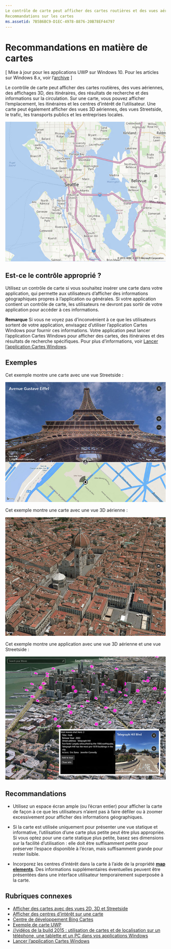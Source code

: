 ```yaml
---
Le contrôle de carte peut afficher des cartes routières et des vues aériennes, des itinéraires, des résultats de recherche et des informations sur la circulation.
Recommandations sur les cartes
ms.assetid: 7B5B6BC9-D1EC-4978-8876-20B78EF44797
---
```


# Recommandations en matière de cartes


\[ Mise à jour pour les applications UWP sur Windows 10. Pour les articles sur Windows 8.x, voir l’[archive](http://go.microsoft.com/fwlink/p/?linkid=619132) \]


Le contrôle de carte peut afficher des cartes routières, des vues aériennes, des affichages 3D, des itinéraires, des résultats de recherche et des informations sur la circulation. Sur une carte, vous pouvez afficher l’emplacement, les itinéraires et les centres d’intérêt de l’utilisateur. Une carte peut également afficher des vues 3D aériennes, des vues Streetside, le trafic, les transports publics et les entreprises locales.

![exemple de carte, vue de base](./images/win10fa/controls-maps-basic.jpg)

## Est-ce le contrôle approprié ?


Utilisez un contrôle de carte si vous souhaitez insérer une carte dans votre application, qui permette aux utilisateurs d’afficher des informations géographiques propres à l’application ou générales. Si votre application contient un contrôle de carte, les utilisateurs ne devront pas sortir de votre application pour accéder à ces informations.

**Remarque** Si vous ne voyez pas d’inconvénient à ce que les utilisateurs sortent de votre application, envisagez d’utiliser l’application Cartes Windows pour fournir ces informations. Votre application peut lancer l’application Cartes Windows pour afficher des cartes, des itinéraires et des résultats de recherche spécifiques. Pour plus d’informations, voir [Lancer l’application Cartes Windows](https://msdn.microsoft.com/library/windows/apps/mt228341).

## Exemples


Cet exemple montre une carte avec une vue Streetside :

![exemple de vue streetside de contrôle de carte](./images/win10fa/controls-maps-streetside.jpg)

 

Cet exemple montre une carte avec une vue 3D aérienne :

![exemple de vue 3d de contrôle de carte](./images/win10fa/controls-maps-3dview.jpg)

 

Cet exemple montre une application avec une vue 3D aérienne et une vue Streetside :

![exemple de vue de carte 3d avec vue streetside](./images/win10fa/controls-maps-3dstreetview.png)


## Recommandations


-   Utilisez un espace écran ample (ou l’écran entier) pour afficher la carte de façon à ce que les utilisateurs n’aient pas à faire défiler ou à zoomer excessivement pour afficher des informations géographiques.

-   Si la carte est utilisée uniquement pour présenter une vue statique et informative, l’utilisation d’une carte plus petite peut être plus appropriée. Si vous optez pour une carte statique plus petite, basez ses dimensions sur la facilité d’utilisation : elle doit être suffisamment petite pour préserver l’espace disponible à l’écran, mais suffisamment grande pour rester lisible.

-   Incorporez les centres d’intérêt dans la carte à l’aide de la propriété [**map elements**](https://msdn.microsoft.com/library/windows/apps/dn637034). Des informations supplémentaires éventuelles peuvent être présentées dans une interface utilisateur temporairement superposée à la carte.

## Rubriques connexes


* [Afficher des cartes avec des vues 2D, 3D et Streetside](https://msdn.microsoft.com/library/windows/apps/mt219695)
* [Afficher des centres d’intérêt sur une carte](https://msdn.microsoft.com/library/windows/apps/mt219696)
* [Centre de développement Bing Cartes](https://www.bingmapsportal.com/)
* [Exemple de carte UWP](http://go.microsoft.com/fwlink/p/?LinkId=619977)
* [//vidéos de la build 2015 : utilisation de cartes et de localisation sur un téléphone, une tablette et un PC dans vos applications Windows](https://channel9.msdn.com/Events/Build/2015/2-757)
* [Lancer l’application Cartes Windows](https://msdn.microsoft.com/library/windows/apps/mt228341)
 

 






<!--HONumber=Mar16_HO1-->


